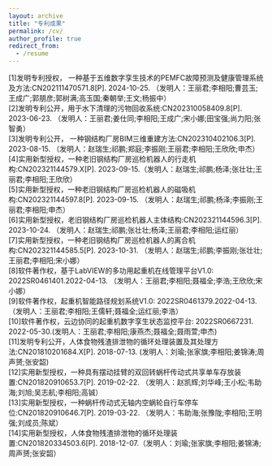 ```yaml
---
layout: archive
title: "专利成果"
permalink: /cv/
author_profile: true
redirect_from:
  - /resume
---
```


[1]发明专利授权， 一种基于五维数字孪生技术的PEMFC故障预测及健康管理系统及方法:CN202111470571.8[P]. 2024-10-25. （发明人：王丽君;李相阳;曹芸玉;王成广;郭朋彦;郭树满;高玉国;秦朝举;王文;杨振中）<br>
[2]发明专利公开，用于水下清理的污物回收系统:CN202310058409.8[P]. 2023-06-23. （发明人：王丽君;姜仕同;李相阳;王成广;宋小娜;田宝强;尚力阳;张智勇）<br>
[3]发明专利公开， 一种钢结构厂房BIM三维重建方法:CN202310402106.3[P]. 2023-08-15. （发明人：赵瑞生;祁鹏;郑庭;李振刚;王丽君;李相阳;王欣欣;申杰）<br>
[4]实用新型授权，一种老旧钢结构厂房巡检机器人的行走机构:CN202321144579.X[P]. 2023-09-15.（发明人：赵瑞生;祁鹏;杨泽;张壮壮;王丽君;李相阳;王欣欣）<br>
[5]实用新型授权，一种老旧钢结构厂房巡检机器人的磁吸机构:CN202321144597.8[P]. 2023-09-15. （发明人：赵瑞生;祁鹏;杨泽;李振刚;王丽君;李相阳;申杰）<br>
[6]实用新型授权，老旧钢结构厂房巡检机器人主体结构:CN202321144596.3[P]. 2023-10-24. （发明人：赵瑞生;祁鹏;张壮壮;杨泽;王丽君;李相阳;运红丽）<br>
[7]实用新型授权，一种老旧钢结构厂房巡检机器人的离合机构:CN202321144585.5[P]. 2023-10-31. （发明人：赵瑞生;祁鹏;李振刚;张壮壮;王丽君;李相阳;宋小娜）<br>
[8]软件著作权，基于LabVIEW的多功用起重机在线管理平台V1.0: 2022SR0461401.2022-04-13. （发明人：王丽君;李相阳;聂福全;李浩;王欣欣;宋小娜）<br>
[9]软件著作权，起重机智能路径规划系统V1.0: 2022SR0461379.2022-04-13. （发明人：王丽君;李相阳;王儒轩;聂福全;运红丽;李浩）<br>
[10]软件著作权，云边协同的起重机数字孪生状态监控平台: 2022SR0667231. 2022-05-30.(发明人：王丽君;李相阳;康燕杰;聂福全;聂雨萱;申杰)<br>
[11]发明专利公开，人体食物残渣排泄物的循环处理装置及其处理方法:CN201810201684.X[P]. 2018-07-13. (发明人：刘瑜;张家旗;李相阳;姜锦涛;周声赟;张安韶) <br>
[12]实用新型授权，一种具有摆动挂臂的双回转蜗杆传动式共享单车存放装置:CN201820910653.7[P]. 2019-02-22. （发明人：赵凯辉;刘华峰;王小松;韦助海;刘旭;吴志航;李相阳;高铖）<br>
[13]实用新型授权，一种蜗杆传动式无轴内空蜗轮自行车停车位:CN201820910646.7[P]. 2019-03-22. （发明人：韦助海;张豫陇;李相阳;王明强;刘成员;陈斌）<br>
[14]实用新型授权，人体食物残渣排泄物的循环处理装置:CN201820334503.6[P]. 2018-12-07.（发明人：刘瑜;张家旗;李相阳;姜锦涛;周声赟;张安韶）<br>




